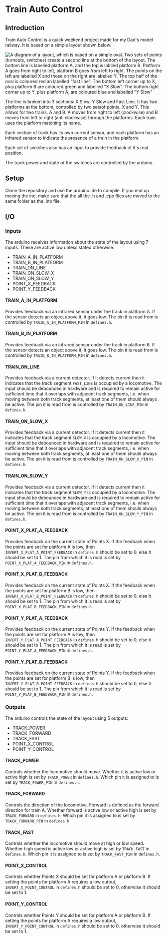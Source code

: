 # Train Auto Control
## Introduction
Train Auto Control is a quick weekend project made for my Dad's model railway. It is based on a simple layout shown below.

![A diagram of a layout, which is based on a simple oval. Two sets of points (turnouts, switches) create a second line at the bottom of the layout. The bottom line is labelled platform A, and the top is lablled platform B. Platform A goes from right to left, platform B goes from left to right. The points on the left are labelled X and those on the right are labelled Y. The top half of the oval is coloured red an labelled "fast line". The bottom left corner up to X, plus platform B are coloured green and labelled "X Slow". The bottom right corner up to Y, plus platform A, are coloured blue and labelled "Y Slow"](line_model_diagram.png)

The line is broken into 3 sections: X Slow, Y Slow and Fast Line. It has two platforms at the bottom, controlled by two setsof points, X and Y. This allows for two trains, A and B. A moves from right to left (clockwise) and B moves from left to right (anti clockwise) through the platforms. Each train uses the platform matching its name.

Each section of track has its own current sensor, and each platform has an infrared sensor to indicate the presence of a train in the platform. 

Each set of switches also has an input to provide feedback of it's real position. 

The track power and state of the switches are controlled by the arduino.

## Setup
Clone the repository and use the arduino ide to compile. If you end up moving the ino, make sure that the all the .h and .cpp files are moved to the same folder as the .ino file.

## I/O
### Inputs
The arduino receives information about the state of the layout using 7 inputs. These are active low unless stated otherwise.
* TRAIN_A_IN_PLATFORM
* TRAIN_B_IN_PLATFORM
* TRAIN_ON_LINE
* TRAIN_ON_SLOW_X
* TRAIN_ON_SLOW_Y
* POINT_X_FEEDBACK
* POINT_Y_FEEDBACK

#### TRAIN_A_IN_PLATFORM
Provides feedback via an infrared sensor under the track in platform A. If the sensor detects an object above it, it goes low. The pin it is read from is controlled by `TRAIN_A_IN_PLATFORM_PIN` in `defines.h`.

#### TRAIN_B_IN_PLATFORM
Provides feedback via an infrared sensor under the track in platform B. If the sensor detects an object above it, it goes low. The pin it is read from is controlled by `TRAIN_B_IN_PLATFORM_PIN` in `defines.h`.

#### TRAIN_ON_LINE
Provides feedback via a current detector. If it detects current then it indicates that the track segment `FAST_LINE` is occupied by a locomotive. The input should be debounced in hardware and is required to remain active for sufficient time that it overlaps with adjacent track segments, i.e. when moving between both track segments, at least one of them should always be active. The pin it is read from is controlled by `TRAIN_ON_LINE_PIN` in `defines.h`.

#### TRAIN_ON_SLOW_X
Provides feedback via a current detector. If it detects current then it indicates that the track segment `SLOW_X` is occupied by a locomotive. The input should be debounced in hardware and is required to remain active for sufficient time that it overlaps with adjacent track segments, i.e. when moving between both track segments, at least one of them should always be active. The pin it is read from is controlled by `TRAIN_ON_SLOW_X_PIN` in `defines.h`.

#### TRAIN_ON_SLOW_Y
Provides feedback via a current detector. If it detects current then it indicates that the track segment `SLOW_Y` is occupied by a locomotive. The input should be debounced in hardware and is required to remain active for sufficient time that it overlaps with adjacent track segments, i.e. when moving between both track segments, at least one of them should always be active. The pin it is read from is controlled by `TRAIN_ON_SLOW_Y_PIN` in `defines.h`.

#### POINT_X_PLAT_A_FEEDBACK
Provides feedback on the current state of Points X. If the feedback when the points are set for platform A is low, then `INVERT_X_PLAT_A_POINT_FEEDBACK` in `defines.h` should be set to 0, else it should be set to 1. The pin from which it is read is set by `POINT_X_PLAT_A_FEEDBACK_PIN` in `defines.h`.

#### POINT_X_PLAT_B_FEEDBACK
Provides feedback on the current state of Points X. If the feedback when the points are set for platform B is low, then `INVERT_X_PLAT_B_POINT_FEEDBACK` in `defines.h` should be set to 0, else it should be set to 1. The pin from which it is read is set by `POINT_X_PLAT_B_FEEDBACK_PIN` in `defines.h`.

#### POINT_Y_PLAT_A_FEEDBACK
Provides feedback on the current state of Points Y. If the feedback when the points are set for platform A is low, then `INVERT_Y_PLAT_A_POINT_FEEDBACK` in `defines.h` should be set to 0, else it should be set to 1. The pin from which it is read is set by `POINT_Y_PLAT_A_FEEDBACK_PIN` in `defines.h`.

#### POINT_Y_PLAT_B_FEEDBACK
Provides feedback on the current state of Points Y. If the feedback when the points are set for platform B is low, then `INVERT_Y_PLAT_B_POINT_FEEDBACK` in `defines.h` should be set to 0, else it should be set to 1. The pin from which it is read is set by `POINT_Y_PLAT_B_FEEDBACK_PIN` in `defines.h`.

### Outputs

The arduino controls the state of the layout using 5 outputs: 
* TRACK_POWER
* TRACK_FORWARD
* TRACK_FAST
* POINT_X_CONTROL
* POINT_Y_CONTROL

#### TRACK_POWER 
Controls whether the locomotive should move. Whether it is active low or active high is set by `TRACK_POWER` in `defines.h`. Which pin it is assigned to is set by `TRACK_POWER_PIN` in `defines.h`.

#### TRACK_FORWARD
Controls the direction of the locomotive. Forward is defined as the forward direction for train A. Whether forward is active low or active high is set by `TRACK_FORWARD` in `defines.h`. Which pin it is assigned to is set by `TRACK_FORWARD_PIN` in `defines.h`.

#### TRACK_FAST
Controls whether the locomotive should move at high or low speed. Whether high speed is active low or active high is set by `TRACK_FAST` in `defines.h`. Which pin it is assigned to is set by `TRACK_FAST_PIN` in `defines.h`.

#### POINT_X_CONTROL
Controls whether Points X should be set for platform A or platform B. If setting the points for platform A requires a low output, `INVERT_X_POINT_CONTROL` in `defines.h` should be set to 0, otherwise it should be set to 1.

#### POINT_Y_CONTROL
Controls whether Points Y should be set for platform A or platform B. If setting the points for platform A requires a low output, `INVERT_Y_POINT_CONTROL` in `defines.h` should be set to 0, otherwise it should be set to 1.